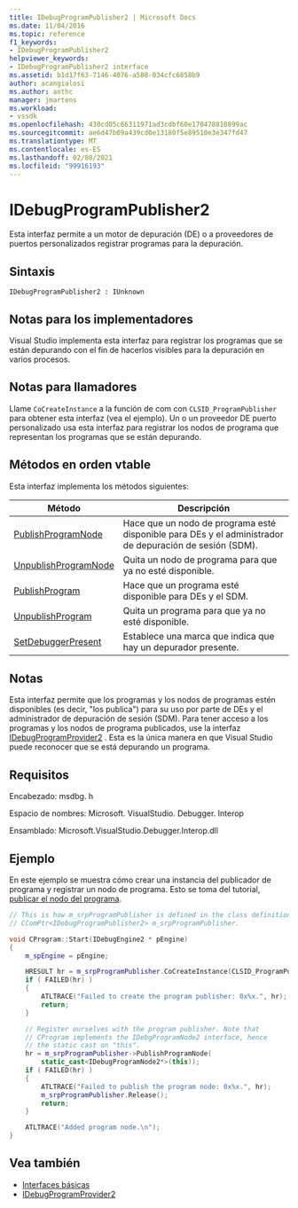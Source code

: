 ```yaml
---
title: IDebugProgramPublisher2 | Microsoft Docs
ms.date: 11/04/2016
ms.topic: reference
f1_keywords:
- IDebugProgramPublisher2
helpviewer_keywords:
- IDebugProgramPublisher2 interface
ms.assetid: b1d17f63-7146-4076-a588-034cfc6858b9
author: acangialosi
ms.author: anthc
manager: jmartens
ms.workload:
- vssdk
ms.openlocfilehash: 430cd05c66311971ad3cdbf60e170478810899ac
ms.sourcegitcommit: ae6d47b09a439cd0e13180f5e89510e3e347fd47
ms.translationtype: MT
ms.contentlocale: es-ES
ms.lasthandoff: 02/08/2021
ms.locfileid: "99916193"
---
```

# <a name="idebugprogrampublisher2"></a>IDebugProgramPublisher2
Esta interfaz permite a un motor de depuración (DE) o a proveedores de puertos personalizados registrar programas para la depuración.

## <a name="syntax"></a>Sintaxis

```
IDebugProgramPublisher2 : IUnknown
```

## <a name="notes-for-implementers"></a>Notas para los implementadores
Visual Studio implementa esta interfaz para registrar los programas que se están depurando con el fin de hacerlos visibles para la depuración en varios procesos.

## <a name="notes-for-callers"></a>Notas para llamadores
Llame `CoCreateInstance` a la función de com con `CLSID_ProgramPublisher` para obtener esta interfaz (vea el ejemplo). Un o un proveedor DE puerto personalizado usa esta interfaz para registrar los nodos de programa que representan los programas que se están depurando.

## <a name="methods-in-vtable-order"></a>Métodos en orden vtable
Esta interfaz implementa los métodos siguientes:

|Método|Descripción|
|------------|-----------------|
|[PublishProgramNode](../../../extensibility/debugger/reference/idebugprogrampublisher2-publishprogramnode.md)|Hace que un nodo de programa esté disponible para DEs y el administrador de depuración de sesión (SDM).|
|[UnpublishProgramNode](../../../extensibility/debugger/reference/idebugprogrampublisher2-unpublishprogramnode.md)|Quita un nodo de programa para que ya no esté disponible.|
|[PublishProgram](../../../extensibility/debugger/reference/idebugprogrampublisher2-publishprogram.md)|Hace que un programa esté disponible para DEs y el SDM.|
|[UnpublishProgram](../../../extensibility/debugger/reference/idebugprogrampublisher2-unpublishprogram.md)|Quita un programa para que ya no esté disponible.|
|[SetDebuggerPresent](../../../extensibility/debugger/reference/idebugprogrampublisher2-setdebuggerpresent.md)|Establece una marca que indica que hay un depurador presente.|

## <a name="remarks"></a>Notas
Esta interfaz permite que los programas y los nodos de programas estén disponibles (es decir, "los publica") para su uso por parte de DEs y el administrador de depuración de sesión (SDM). Para tener acceso a los programas y los nodos de programa publicados, use la interfaz [IDebugProgramProvider2](../../../extensibility/debugger/reference/idebugprogramprovider2.md) . Esta es la única manera en que Visual Studio puede reconocer que se está depurando un programa.

## <a name="requirements"></a>Requisitos
Encabezado: msdbg. h

Espacio de nombres: Microsoft. VisualStudio. Debugger. Interop

Ensamblado: Microsoft.VisualStudio.Debugger.Interop.dll

## <a name="example"></a>Ejemplo
En este ejemplo se muestra cómo crear una instancia del publicador de programa y registrar un nodo de programa. Esto se toma del tutorial, [publicar el nodo del programa](/previous-versions/bb161795(v=vs.90)).

```cpp
// This is how m_srpProgramPublisher is defined in the class definition:
// CComPtr<IDebugProgramPublisher2> m_srpProgramPublisher.

void CProgram::Start(IDebugEngine2 * pEngine)
{
    m_spEngine = pEngine;

    HRESULT hr = m_srpProgramPublisher.CoCreateInstance(CLSID_ProgramPublisher);
    if ( FAILED(hr) )
    {
        ATLTRACE("Failed to create the program publisher: 0x%x.", hr);
        return;
    }

    // Register ourselves with the program publisher. Note that
    // CProgram implements the IDebgProgramNode2 interface, hence
    // the static cast on "this".
    hr = m_srpProgramPublisher->PublishProgramNode(
        static_cast<IDebugProgramNode2*>(this));
    if ( FAILED(hr) )
    {
        ATLTRACE("Failed to publish the program node: 0x%x.", hr);
        m_srpProgramPublisher.Release();
        return;
    }

    ATLTRACE("Added program node.\n");
}
```

## <a name="see-also"></a>Vea también
- [Interfaces básicas](../../../extensibility/debugger/reference/core-interfaces.md)
- [IDebugProgramProvider2](../../../extensibility/debugger/reference/idebugprogramprovider2.md)